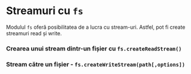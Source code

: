 # Streamuri cu `fs`

Modulul `fs` oferă posibilitatea de a lucra cu stream-uri. Astfel, pot fi create streamuri read și write.

### Crearea unui stream dintr-un fișier cu `fs.createReadStream()`

### Stream către un fișier - `fs.createWriteStream(path[,options])`
